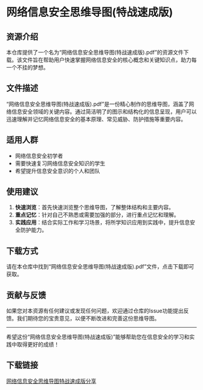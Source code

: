 # 网络信息安全思维导图(特战速成版)

## 资源介绍

本仓库提供了一个名为“网络信息安全思维导图(特战速成版).pdf”的资源文件下载。该文件旨在帮助用户快速掌握网络信息安全的核心概念和关键知识点，助力每一个不挂的梦想。

## 文件描述

“网络信息安全思维导图(特战速成版).pdf”是一份精心制作的思维导图，涵盖了网络信息安全领域的关键内容。通过简洁明了的图示和结构化的信息呈现，用户可以迅速理解并记忆网络信息安全的基本原理、常见威胁、防护措施等重要内容。

## 适用人群

- 网络信息安全初学者
- 需要快速复习网络信息安全知识的学生
- 希望提升信息安全意识的个人和团队

## 使用建议

1. **快速浏览**：首先快速浏览整个思维导图，了解整体结构和主要内容。
2. **重点记忆**：针对自己不熟悉或需要加强的部分，进行重点记忆和理解。
3. **实践应用**：结合实际工作和学习场景，将所学知识应用到实践中，提升信息安全防护能力。

## 下载方式

请在本仓库中找到“网络信息安全思维导图(特战速成版).pdf”文件，点击下载即可获取。

## 贡献与反馈

如果您对本资源有任何建议或发现任何问题，欢迎通过仓库的Issue功能提出反馈。我们期待您的宝贵意见，以便不断改进和完善这份思维导图。

---

希望这份“网络信息安全思维导图(特战速成版)”能够帮助您在信息安全的学习和实践中取得更好的成绩！

## 下载链接

[网络信息安全思维导图特战速成版分享](https://pan.quark.cn/s/fdef6b993eb9)